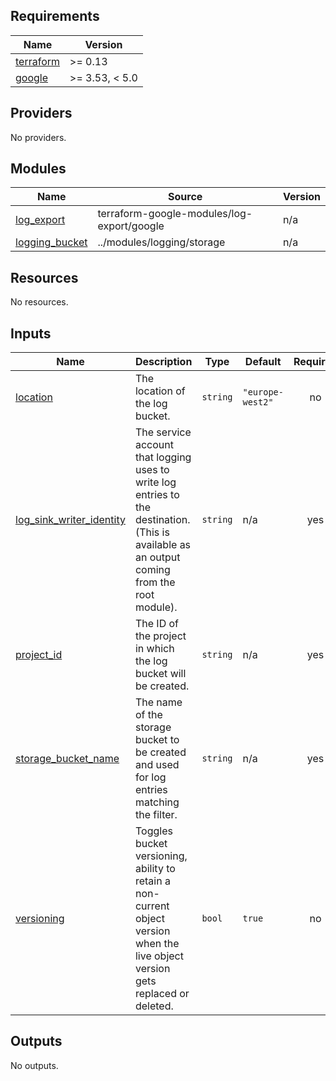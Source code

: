 <!-- BEGIN_TF_DOCS -->
## Requirements

| Name | Version |
|------|---------|
| <a name="requirement_terraform"></a> [terraform](#requirement\_terraform) | >= 0.13 |
| <a name="requirement_google"></a> [google](#requirement\_google) | >= 3.53, < 5.0 |

## Providers

No providers.

## Modules

| Name | Source | Version |
|------|--------|---------|
| <a name="module_log_export"></a> [log\_export](#module\_log\_export) | terraform-google-modules/log-export/google | n/a |
| <a name="module_logging_bucket"></a> [logging\_bucket](#module\_logging\_bucket) | ../modules/logging/storage | n/a |

## Resources

No resources.

## Inputs

| Name | Description | Type | Default | Required |
|------|-------------|------|---------|:--------:|
| <a name="input_location"></a> [location](#input\_location) | The location of the log bucket. | `string` | `"europe-west2"` | no |
| <a name="input_log_sink_writer_identity"></a> [log\_sink\_writer\_identity](#input\_log\_sink\_writer\_identity) | The service account that logging uses to write log entries to the destination. (This is available as an output coming from the root module). | `string` | n/a | yes |
| <a name="input_project_id"></a> [project\_id](#input\_project\_id) | The ID of the project in which the log bucket will be created. | `string` | n/a | yes |
| <a name="input_storage_bucket_name"></a> [storage\_bucket\_name](#input\_storage\_bucket\_name) | The name of the storage bucket to be created and used for log entries matching the filter. | `string` | n/a | yes |
| <a name="input_versioning"></a> [versioning](#input\_versioning) | Toggles bucket versioning, ability to retain a non-current object version when the live object version gets replaced or deleted. | `bool` | `true` | no |

## Outputs

No outputs.
<!-- END_TF_DOCS -->